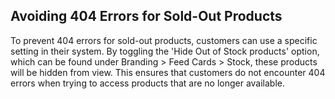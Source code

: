 ## Avoiding 404 Errors for Sold-Out Products

To prevent 404 errors for sold-out products, customers can use a specific setting in their system. By toggling the 'Hide Out of Stock products' option, which can be found under Branding > Feed Cards > Stock, these products will be hidden from view. This ensures that customers do not encounter 404 errors when trying to access products that are no longer available.